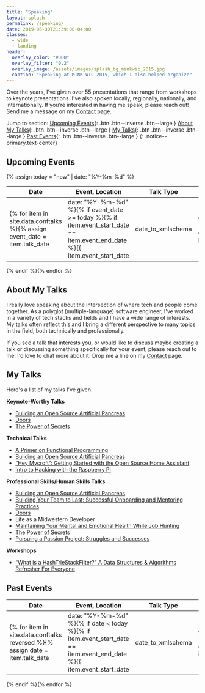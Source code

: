 ```yaml
---
title: "Speaking"
layout: splash
permalink: /speaking/
date: 2019-06-30T21:39:00-04:00
classes: 
  - wide
  - landing
header:
  overlay_color: "#000"
  overlay_filter: "0.2"
  overlay_image: /assets/images/splash_bg_minkwic_2015.jpg
  caption: "Speaking at MINK WIC 2015, which I also helped organize"
---
```


Over the years, I've given over 55 presentations that range from workshops to keynote presentations. I've also spoken 
locally, regionally, nationally, and internationally. If you’re interested in having me speak, please reach out! Send 
me a message on my [Contact](/contact/) page.

Jump to section: 
[Upcoming Events](#upcoming-events){: .btn .btn--inverse .btn--large }
[About My Talks](#about-my-talks){: .btn .btn--inverse .btn--large }
[My Talks](#my-talks){: .btn .btn--inverse .btn--large }
[Past Events](#past-events){: .btn .btn--inverse .btn--large }
{: .notice--primary.text-center}

## Upcoming Events

{% assign today = "now" | date: "%Y-%m-%d" %}

| Date | Event, Location | Talk Type | Talk Title | 
|------|-----------------|-----------|------------|
{% for item in site.data.conftalks %}{% assign event_date = item.talk_date | date: "%Y-%m-%d" %}{% if event_date >= today %}{% if item.event_start_date == item.event_end_date %}{{ item.event_start_date | date_to_xmlschema | date_to_string: "ordinal", "US" }}{% else %}{{ item.event_start_date | date_to_xmlschema | date_to_string: "ordinal", "US" }} - {{ item.event_end_date | date_to_xmlschema | date_to_string: "ordinal", "US" }}{% endif %} | {% if item.event_url %}<a href="{{ item.event_url}}" target="_blank">{{ item.event_name }}</a>{% else %}{{ item.event_name }}{% endif %}, {{ item.event_location }} | {{ item.talk_type }} | {% if item.talk_url %}<a href="{{ item.talk_url}}">{{ item.talk_title }}</a>{% else %}{{ item.talk_title }}{% endif %}
{% endif %}{% endfor %}

## About My Talks

I really love speaking about the intersection of where tech and people come together. As a polyglot (multiple-language) 
software engineer, I've worked in a variety of tech stacks and fields and I have a wide range of interests. My talks 
often reflect this and I bring a different perspective to many topics in the field, both technically and professionally.

If you see a talk that interests you, or would like to discuss maybe creating a talk or discussing something 
specifically for your event, please reach out to me. I'd love to chat more about it. Drop me a line on my 
[Contact](/contact/) page.

## My Talks

Here's a list of my talks I've given.

**Keynote-Worthy Talks**
- [Building an Open Source Artificial Pancreas](/speaking/building-an-open-source-artificial-pancreas/)
- [Doors](/speaking/doors/)
- [The Power of Secrets](/speaking/the-power-of-secrets/)

**Technical Talks**
- [A Primer on Functional Programming](/speaking/a-primer-on-functional-programming/)
- [Building an Open Source Artificial Pancreas](/speaking/building-an-open-source-artificial-pancreas/)
- [“Hey Mycroft”: Getting Started with the Open Source Home Assistant](/speaking/hey-mycroft-getting-started-with-the-open-source-home-assistant/)
- [Intro to Hacking with the Raspberry Pi](/speaking/intro-to-hacking-with-the-raspberry-pi/)
    
**Professional Skills/Human Skills Talks**
- [Building an Open Source Artificial Pancreas](/speaking/building-an-open-source-artificial-pancreas/)
- [Building Your Team to Last: Successful Onboarding and Mentoring Practices](/speaking/building-your-team-to-last/)
- [Doors](/speaking/doors/)
- Life as a Midwestern Developer
- [Maintaining Your Mental and Emotional Health While Job Hunting](/speaking/maintaining-your-mental-and-emotional-health-while-job-hunting/)
- [The Power of Secrets](/speaking/the-power-of-secrets/)
- [Pursuing a Passion Project: Struggles and Successes]()

**Workshops**
- [“What is a HashTrieStackFilter?” A Data Structures & Algorithms Refresher For Everyone](/speaking/wtf-is-a-hashtriestackfiltermap/)


## Past Events

| Date | Event, Location | Talk Type | Talk Title | 
|------|-----------------|-----------|------------|
{% for item in site.data.conftalks reversed %}{% assign date = item.talk_date | date: "%Y-%m-%d" %}{% if date < today %}{% if item.event_start_date == item.event_end_date %}{{ item.event_start_date | date_to_xmlschema | date_to_string: "ordinal", "US" }}{% else %}{{ item.event_start_date | date_to_xmlschema | date_to_string: "ordinal", "US" }} - {{ item.event_end_date | date_to_xmlschema | date_to_string: "ordinal", "US" }}{% endif %} | {% if item.event_url %}<a href="{{ item.event_url}}" target="_blank">{{ item.event_name }}</a>{% else %}{{ item.event_name }}{% endif %}, {{ item.event_location }} | {{ item.talk_type }} | {% if item.talk_url %}<a href="{{ item.talk_url}}">{{ item.talk_title }}</a>{% else %}{{ item.talk_title }}{% endif %}
{% endif %}{% endfor %}
